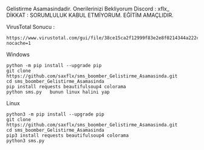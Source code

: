 Gelistirme Asamasindadir. Onerilerinizi Bekliyorum Discord : xflx_    
DİKKAT : SORUMLULUK KABUL ETMİYORUM. EĞİTİM AMAÇLIDIR.  

  VirusTotal Sonucu :  

    https://www.virustotal.com/gui/file/38ce15ca2f12999f83e2e8f0214344a222c9e71161ba210c76793d29a0cb17ef?nocache=1  
    

  Windows  

    python -m pip install --upgrade pip
    git clone https://github.com/saxflx/sms_boomber_Gelistirme_Asamasinda.git    
    cd sms_boomber_Gelistirme_Asamasinda  
    pip install requests beautifulsoup4 colorama
    python sms.py   bunun linux halini yap
 

  Linux  

    python3 -m pip install --upgrade pip  
    git clone https://github.com/saxflx/sms_boomber_Gelistirme_Asamasinda.git  
    cd sms_boomber_Gelistirme_Asamasinda  
    pip3 install requests beautifulsoup4 colorama  
    python3 sms.py  

